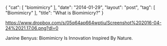 {
   "cat": [
      "biomimicry"
   ],
   "date": "2014-01-29",
   "layout": "post",
   "tag": [
      "Biomimicry"
   ],
   "title": "What is Biomimicry?"
}

https://www.dropbox.com/s/05q64ap664wptiu/Screenshot%202016-04-24%2021.17.06.png?dl=0 

 Janine Benyus:
 Biomimicry Is Innovation Inspired By Nature.